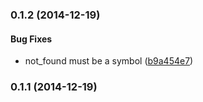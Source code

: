 <a name="0.1.2"></a>
### 0.1.2 (2014-12-19)


#### Bug Fixes

* not_found must be a symbol ([b9a454e7](https://github.com/grappendorf/coyoho-server/commit/b9a454e7a0156349e770ab34107408752f8d8b39))


<a name="0.1.1"></a>
### 0.1.1 (2014-12-19)


